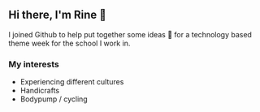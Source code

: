 ## Hi there, I'm Rine 👋
I joined Github to help put together some ideas 🌱 for a technology based theme week for the school I work in.

### My interests

- Experiencing different cultures
- Handicrafts
- Bodypump / cycling


<!--
**rinetp/rinetp** is a ✨ _special_ ✨ repository because its `README.md` (this file) appears on your GitHub profile.

Here are some ideas to get you started:

- 🔭 I’m currently working on ...
- 🌱 I’m currently learning ...
- 👯 I’m looking to collaborate on ...
- 🤔 I’m looking for help with ...
- 💬 Ask me about ...
- 📫 How to reach me: ...
- 😄 Pronouns: ...
- ⚡ Fun fact: ...
-->
